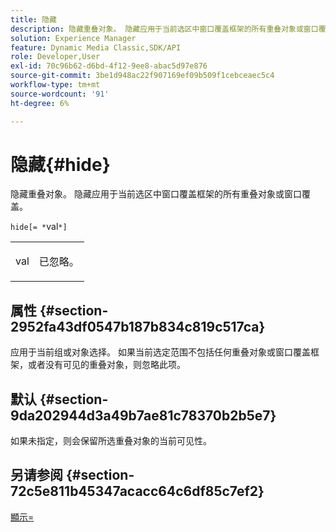 ```yaml
---
title: 隐藏
description: 隐藏重叠对象。 隐藏应用于当前选区中窗口覆盖框架的所有重叠对象或窗口覆盖。
solution: Experience Manager
feature: Dynamic Media Classic,SDK/API
role: Developer,User
exl-id: 70c96b62-d6bd-4f12-9ee8-abac5d97e876
source-git-commit: 3be1d948ac22f907169ef09b509f1cebceaec5c4
workflow-type: tm+mt
source-wordcount: '91'
ht-degree: 6%

---
```


# 隐藏{#hide}

隐藏重叠对象。 隐藏应用于当前选区中窗口覆盖框架的所有重叠对象或窗口覆盖。

`hide[= *`val`*]`

<table id="simpletable_015459EC2F4642A59B04F0B8064070B1"> 
 <tr class="strow"> 
  <td class="stentry"> <p><span class="codeph"> <span class="varname"> val</span></span> </p> </td> 
  <td class="stentry"> <p>已忽略。 </p></td> 
 </tr> 
</table>

## 属性 {#section-2952fa43df0547b187b834c819c517ca}

应用于当前组或对象选择。 如果当前选定范围不包括任何重叠对象或窗口覆盖框架，或者没有可见的重叠对象，则忽略此项。

## 默认 {#section-9da202944d3a49b7ae81c78370b2b5e7}

如果未指定，则会保留所选重叠对象的当前可见性。

## 另请参阅 {#section-72c5e811b45347acacc64c6df85c7ef2}

[顯示=](../../../../../ir-api/http-protocol/image-rendering-api-ref/c-ir-http-protocol-ref/c-ir-http-protocol-command-reference/r-ir-show.md#reference-f1824e1a501144bc9a6ae28de8e6bcb9)
